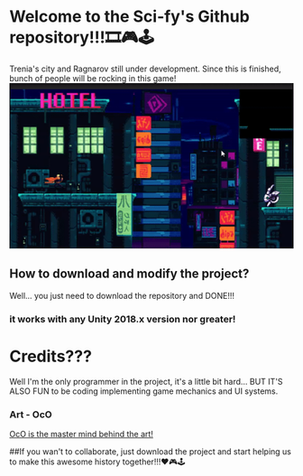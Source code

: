 # Welcome to the Sci-fy's Github repository!!!🎞🎮🕹

Trenia's city and Ragnarov still under development. Since this is finished, bunch of people will be rocking in this game!
![GitHub Logo](/External/Review.gif)

## How to download and modify the project?

Well... you just need to download the repository and DONE!!!
### **it works with any Unity 2018.x version nor greater!**

# Credits???
Well I'm the only programmer in the project, it's a little bit hard... BUT IT'S ALSO FUN to be coding implementing game mechanics and UI systems.

### Art - OcO
[OcO is the master mind behind the art!](https://oco.itch.io/)

##If you wan't to collaborate, just download the project and start helping us to make this awesome history together!!!❤🎮🕹
